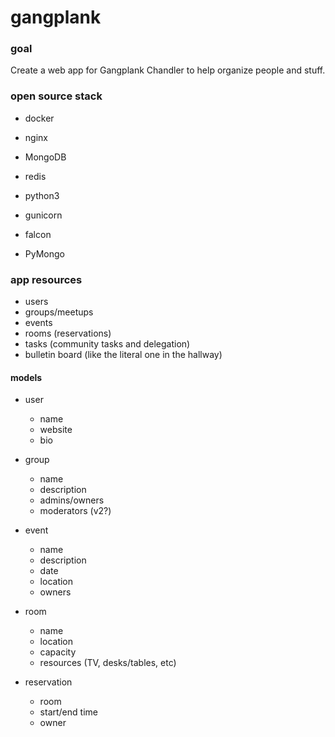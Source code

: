 # gangplank

### goal

Create a web app for Gangplank Chandler to help organize people and stuff.

### open source stack

- docker
- nginx
- MongoDB
- redis

- python3
- gunicorn
- falcon
- PyMongo

### app resources

- users
- groups/meetups
- events
- rooms (reservations)
- tasks (community tasks and delegation)
- bulletin board (like the literal one in the hallway)

#### models

- user
  - name
  - website
  - bio

- group
  - name
  - description
  - admins/owners
  - moderators (v2?)

- event
  - name
  - description
  - date
  - location
  - owners

- room
  - name
  - location
  - capacity
  - resources (TV, desks/tables, etc)

- reservation
  - room
  - start/end time
  - owner
